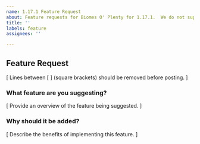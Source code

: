 ```yaml
---
name: 1.17.1 Feature Request
about: Feature requests for Biomes O' Plenty for 1.17.1.  We do not support older versions!
title: ''
labels: feature
assignees: ''

---
```


## Feature Request

[ Lines between [ ] (square brackets) should be removed before posting. ]</br>

### What feature are you suggesting?

[ Provide an overview of the feature being suggested. ]</br>

### Why should it be added?

[ Describe the benefits of implementing this feature. ]</br>
